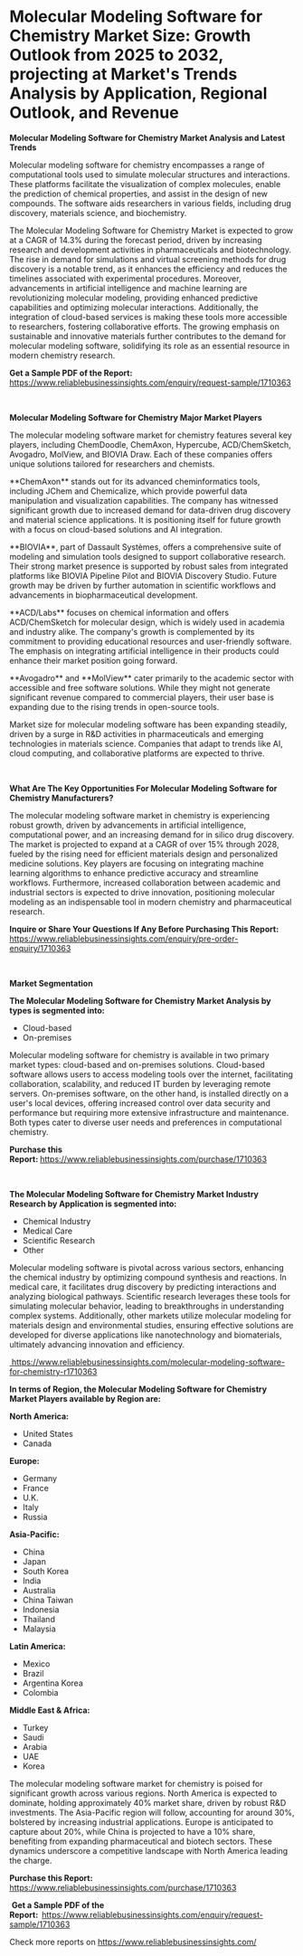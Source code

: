 <p><h1>Molecular Modeling Software for Chemistry Market Size: Growth Outlook from 2025 to 2032, projecting at Market's Trends Analysis by Application, Regional Outlook, and Revenue</h1></p><p><strong>Molecular Modeling Software for Chemistry Market Analysis and Latest Trends</strong></p>
<p><p>Molecular modeling software for chemistry encompasses a range of computational tools used to simulate molecular structures and interactions. These platforms facilitate the visualization of complex molecules, enable the prediction of chemical properties, and assist in the design of new compounds. The software aids researchers in various fields, including drug discovery, materials science, and biochemistry.</p><p>The Molecular Modeling Software for Chemistry Market is expected to grow at a CAGR of 14.3% during the forecast period, driven by increasing research and development activities in pharmaceuticals and biotechnology. The rise in demand for simulations and virtual screening methods for drug discovery is a notable trend, as it enhances the efficiency and reduces the timelines associated with experimental procedures. Moreover, advancements in artificial intelligence and machine learning are revolutionizing molecular modeling, providing enhanced predictive capabilities and optimizing molecular interactions. Additionally, the integration of cloud-based services is making these tools more accessible to researchers, fostering collaborative efforts. The growing emphasis on sustainable and innovative materials further contributes to the demand for molecular modeling software, solidifying its role as an essential resource in modern chemistry research.</p></p>
<p><strong>Get a Sample PDF of the Report:&nbsp;</strong> <a href="https://www.reliablebusinessinsights.com/enquiry/request-sample/1710363?utm_campaign=115&utm_medium=2&utm_source=Github&utm_content=ia&utm_term=10012025&utm_id=molecular-modeling-software-for-chemistry">https://www.reliablebusinessinsights.com/enquiry/request-sample/1710363</a></p>
<p>&nbsp;</p>
<p><strong>Molecular Modeling Software for Chemistry Major Market Players</strong></p>
<p><p>The molecular modeling software market for chemistry features several key players, including ChemDoodle, ChemAxon, Hypercube, ACD/ChemSketch, Avogadro, MolView, and BIOVIA Draw. Each of these companies offers unique solutions tailored for researchers and chemists.</p><p>**ChemAxon** stands out for its advanced cheminformatics tools, including JChem and Chemicalize, which provide powerful data manipulation and visualization capabilities. The company has witnessed significant growth due to increased demand for data-driven drug discovery and material science applications. It is positioning itself for future growth with a focus on cloud-based solutions and AI integration.</p><p>**BIOVIA**, part of Dassault Systèmes, offers a comprehensive suite of modeling and simulation tools designed to support collaborative research. Their strong market presence is supported by robust sales from integrated platforms like BIOVIA Pipeline Pilot and BIOVIA Discovery Studio. Future growth may be driven by further automation in scientific workflows and advancements in biopharmaceutical development.</p><p>**ACD/Labs** focuses on chemical information and offers ACD/ChemSketch for molecular design, which is widely used in academia and industry alike. The company's growth is complemented by its commitment to providing educational resources and user-friendly software. The emphasis on integrating artificial intelligence in their products could enhance their market position going forward.</p><p>**Avogadro** and **MolView** cater primarily to the academic sector with accessible and free software solutions. While they might not generate significant revenue compared to commercial players, their user base is expanding due to the rising trends in open-source tools.</p><p>Market size for molecular modeling software has been expanding steadily, driven by a surge in R&D activities in pharmaceuticals and emerging technologies in materials science. Companies that adapt to trends like AI, cloud computing, and collaborative platforms are expected to thrive.</p></p>
<p>&nbsp;</p>
<p><strong>What Are The Key Opportunities For Molecular Modeling Software for Chemistry Manufacturers?</strong></p>
<p><p>The molecular modeling software market in chemistry is experiencing robust growth, driven by advancements in artificial intelligence, computational power, and an increasing demand for in silico drug discovery. The market is projected to expand at a CAGR of over 15% through 2028, fueled by the rising need for efficient materials design and personalized medicine solutions. Key players are focusing on integrating machine learning algorithms to enhance predictive accuracy and streamline workflows. Furthermore, increased collaboration between academic and industrial sectors is expected to drive innovation, positioning molecular modeling as an indispensable tool in modern chemistry and pharmaceutical research.</p></p>
<p><strong>Inquire or Share Your Questions If Any Before Purchasing This Report:</strong> <a href="https://www.reliablebusinessinsights.com/enquiry/pre-order-enquiry/1710363?utm_campaign=115&utm_medium=2&utm_source=Github&utm_content=ia&utm_term=10012025&utm_id=molecular-modeling-software-for-chemistry">https://www.reliablebusinessinsights.com/enquiry/pre-order-enquiry/1710363</a></p>
<p>&nbsp;</p>
<p><strong>Market Segmentation</strong></p>
<p><strong>The Molecular Modeling Software for Chemistry Market Analysis by types is segmented into:</strong></p>
<p><ul><li>Cloud-based</li><li>On-premises</li></ul></p>
<p><p>Molecular modeling software for chemistry is available in two primary market types: cloud-based and on-premises solutions. Cloud-based software allows users to access modeling tools over the internet, facilitating collaboration, scalability, and reduced IT burden by leveraging remote servers. On-premises software, on the other hand, is installed directly on a user's local devices, offering increased control over data security and performance but requiring more extensive infrastructure and maintenance. Both types cater to diverse user needs and preferences in computational chemistry.</p></p>
<p><strong>Purchase this Report:&nbsp;</strong><a href="https://www.reliablebusinessinsights.com/purchase/1710363?utm_campaign=115&utm_medium=2&utm_source=Github&utm_content=ia&utm_term=10012025&utm_id=molecular-modeling-software-for-chemistry">https://www.reliablebusinessinsights.com/purchase/1710363</a></p>
<p>&nbsp;</p>
<p><strong>The Molecular Modeling Software for Chemistry Market Industry Research by Application is segmented into:</strong></p>
<p><ul><li>Chemical Industry</li><li>Medical Care</li><li>Scientific Research</li><li>Other</li></ul></p>
<p><p>Molecular modeling software is pivotal across various sectors, enhancing the chemical industry by optimizing compound synthesis and reactions. In medical care, it facilitates drug discovery by predicting interactions and analyzing biological pathways. Scientific research leverages these tools for simulating molecular behavior, leading to breakthroughs in understanding complex systems. Additionally, other markets utilize molecular modeling for materials design and environmental studies, ensuring effective solutions are developed for diverse applications like nanotechnology and biomaterials, ultimately advancing innovation and efficiency.</p></p>
<p><a href="https://www.reliablebusinessinsights.com/molecular-modeling-software-for-chemistry-r1710363?utm_campaign=115&utm_medium=2&utm_source=Github&utm_content=ia&utm_term=10012025&utm_id=molecular-modeling-software-for-chemistry">&nbsp;https://www.reliablebusinessinsights.com/molecular-modeling-software-for-chemistry-r1710363</a></p>
<p><strong>In terms of Region, the Molecular Modeling Software for Chemistry Market Players available by Region are:</strong></p>
<p>
    <p> <strong> North America: </strong>
        <ul>
            <li>United States</li>
            <li>Canada</li>
        </ul>
        </p> 
    <p> <strong> Europe: </strong>
        <ul>
            <li>Germany</li>
            <li>France</li>
            <li>U.K.</li>
            <li>Italy</li>
            <li>Russia</li>
        </ul>
        </p> 
    <p> <strong> Asia-Pacific: </strong>
        <ul>
            <li>China</li>
            <li>Japan</li>
            <li>South Korea</li>
            <li>India</li>
            <li>Australia</li>
            <li>China Taiwan</li>
            <li>Indonesia</li>
            <li>Thailand</li>
            <li>Malaysia</li>
        </ul>
        </p> 
    <p> <strong> Latin America: </strong>
        <ul>
            <li>Mexico</li>
            <li>Brazil</li>
            <li>Argentina Korea</li>
            <li>Colombia</li>
        </ul>
        </p> 
    <p> <strong> Middle East & Africa: </strong>
        <ul>
            <li>Turkey</li>
            <li>Saudi</li>
            <li>Arabia</li>
            <li>UAE</li>
            <li>Korea</li>
        </ul>
    </p>
    </p>
<p><p>The molecular modeling software market for chemistry is poised for significant growth across various regions. North America is expected to dominate, holding approximately 40% market share, driven by robust R&D investments. The Asia-Pacific region will follow, accounting for around 30%, bolstered by increasing industrial applications. Europe is anticipated to capture about 20%, while China is projected to have a 10% share, benefiting from expanding pharmaceutical and biotech sectors. These dynamics underscore a competitive landscape with North America leading the charge.</p></p>
<p><strong>Purchase this Report: </strong><a href="https://www.reliablebusinessinsights.com/purchase/1710363?utm_campaign=115&utm_medium=2&utm_source=Github&utm_content=ia&utm_term=10012025&utm_id=molecular-modeling-software-for-chemistry">https://www.reliablebusinessinsights.com/purchase/1710363</a></p>
<p>&nbsp;<strong>Get a Sample PDF of the Report:&nbsp;&nbsp;</strong><a href="https://www.reliablebusinessinsights.com/enquiry/request-sample/1710363?utm_campaign=115&utm_medium=2&utm_source=Github&utm_content=ia&utm_term=10012025&utm_id=molecular-modeling-software-for-chemistry">https://www.reliablebusinessinsights.com/enquiry/request-sample/1710363</a></p>
<p><strong></strong></p>
<p>Check more reports on <a href="https://www.reliablebusinessinsights.com/?utm_campaign=115&utm_medium=2&utm_source=Github&utm_content=ia&utm_term=10012025&utm_id=molecular-modeling-software-for-chemistry">https://www.reliablebusinessinsights.com/</a></p>